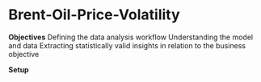 # Brent-Oil-Price-Volatility

**Objectives**
Defining the data analysis workflow
Understanding the model and data
Extracting statistically valid insights in relation to the  business objective

**Setup**
